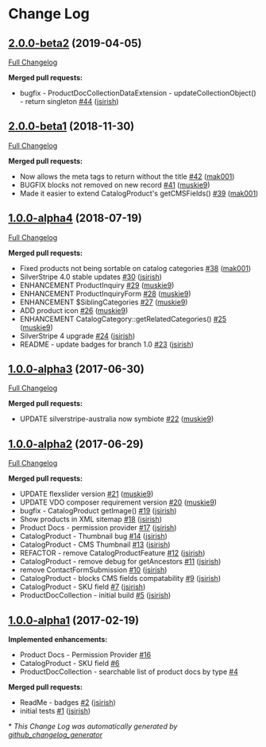 # Change Log

## [2.0.0-beta2](https://github.com/dynamic/silverstripe-product-catalog/tree/2.0.0-beta2) (2019-04-05)
[Full Changelog](https://github.com/dynamic/silverstripe-product-catalog/compare/2.0.0-beta1...2.0.0-beta2)

**Merged pull requests:**

- bugfix - ProductDocCollectionDataExtension - updateCollectionObject\(\) - return singleton [\#44](https://github.com/dynamic/silverstripe-product-catalog/pull/44) ([jsirish](https://github.com/jsirish))

## [2.0.0-beta1](https://github.com/dynamic/silverstripe-product-catalog/tree/2.0.0-beta1) (2018-11-30)
[Full Changelog](https://github.com/dynamic/silverstripe-product-catalog/compare/1.0.0-alpha4...2.0.0-beta1)

**Merged pull requests:**

- Now allows the meta tags to return without the title [\#42](https://github.com/dynamic/silverstripe-product-catalog/pull/42) ([mak001](https://github.com/mak001))
- BUGFIX blocks not removed on new record [\#41](https://github.com/dynamic/silverstripe-product-catalog/pull/41) ([muskie9](https://github.com/muskie9))
- Made it easier to extend CatalogProduct's getCMSFields\(\) [\#39](https://github.com/dynamic/silverstripe-product-catalog/pull/39) ([mak001](https://github.com/mak001))

## [1.0.0-alpha4](https://github.com/dynamic/silverstripe-product-catalog/tree/1.0.0-alpha4) (2018-07-19)
[Full Changelog](https://github.com/dynamic/silverstripe-product-catalog/compare/1.0.0-alpha3...1.0.0-alpha4)

**Merged pull requests:**

- Fixed products not being sortable on catalog categories [\#38](https://github.com/dynamic/silverstripe-product-catalog/pull/38) ([mak001](https://github.com/mak001))
- SilverStripe 4.0 stable updates [\#30](https://github.com/dynamic/silverstripe-product-catalog/pull/30) ([jsirish](https://github.com/jsirish))
- ENHANCEMENT ProductInquiry [\#29](https://github.com/dynamic/silverstripe-product-catalog/pull/29) ([muskie9](https://github.com/muskie9))
- ENHANCEMENT ProductInquiryForm [\#28](https://github.com/dynamic/silverstripe-product-catalog/pull/28) ([muskie9](https://github.com/muskie9))
- ENHANCEMENT $SiblingCategories [\#27](https://github.com/dynamic/silverstripe-product-catalog/pull/27) ([muskie9](https://github.com/muskie9))
- ADD product icon [\#26](https://github.com/dynamic/silverstripe-product-catalog/pull/26) ([muskie9](https://github.com/muskie9))
- ENHANCEMENT CatalogCategory::getRelatedCategories\(\) [\#25](https://github.com/dynamic/silverstripe-product-catalog/pull/25) ([muskie9](https://github.com/muskie9))
- SilverStripe 4 upgrade [\#24](https://github.com/dynamic/silverstripe-product-catalog/pull/24) ([jsirish](https://github.com/jsirish))
- README - update badges for branch 1.0 [\#23](https://github.com/dynamic/silverstripe-product-catalog/pull/23) ([jsirish](https://github.com/jsirish))

## [1.0.0-alpha3](https://github.com/dynamic/silverstripe-product-catalog/tree/1.0.0-alpha3) (2017-06-30)
[Full Changelog](https://github.com/dynamic/silverstripe-product-catalog/compare/1.0.0-alpha2...1.0.0-alpha3)

**Merged pull requests:**

- UPDATE silverstripe-australia now symbiote [\#22](https://github.com/dynamic/silverstripe-product-catalog/pull/22) ([muskie9](https://github.com/muskie9))

## [1.0.0-alpha2](https://github.com/dynamic/silverstripe-product-catalog/tree/1.0.0-alpha2) (2017-06-29)
[Full Changelog](https://github.com/dynamic/silverstripe-product-catalog/compare/1.0.0-alpha1...1.0.0-alpha2)

**Merged pull requests:**

- UPDATE flexslider version [\#21](https://github.com/dynamic/silverstripe-product-catalog/pull/21) ([muskie9](https://github.com/muskie9))
- UPDATE VDO composer requirement version [\#20](https://github.com/dynamic/silverstripe-product-catalog/pull/20) ([muskie9](https://github.com/muskie9))
- bugfix - CatalogProduct getImage\(\) [\#19](https://github.com/dynamic/silverstripe-product-catalog/pull/19) ([jsirish](https://github.com/jsirish))
- Show products in XML sitemap [\#18](https://github.com/dynamic/silverstripe-product-catalog/pull/18) ([jsirish](https://github.com/jsirish))
- Product Docs - permission provider [\#17](https://github.com/dynamic/silverstripe-product-catalog/pull/17) ([jsirish](https://github.com/jsirish))
- CatalogProduct - Thumbnail bug [\#14](https://github.com/dynamic/silverstripe-product-catalog/pull/14) ([jsirish](https://github.com/jsirish))
- CatalogProduct - CMS Thumbnail [\#13](https://github.com/dynamic/silverstripe-product-catalog/pull/13) ([jsirish](https://github.com/jsirish))
- REFACTOR - remove CatalogProductFeature [\#12](https://github.com/dynamic/silverstripe-product-catalog/pull/12) ([jsirish](https://github.com/jsirish))
- CatalogProduct - remove debug for getAncestors [\#11](https://github.com/dynamic/silverstripe-product-catalog/pull/11) ([jsirish](https://github.com/jsirish))
- remove ContactFormSubmission [\#10](https://github.com/dynamic/silverstripe-product-catalog/pull/10) ([jsirish](https://github.com/jsirish))
- CatalogProduct - blocks CMS fields compatability [\#9](https://github.com/dynamic/silverstripe-product-catalog/pull/9) ([jsirish](https://github.com/jsirish))
- CatalogProduct - SKU field [\#7](https://github.com/dynamic/silverstripe-product-catalog/pull/7) ([jsirish](https://github.com/jsirish))
- ProductDocCollection - initial build [\#5](https://github.com/dynamic/silverstripe-product-catalog/pull/5) ([jsirish](https://github.com/jsirish))

## [1.0.0-alpha1](https://github.com/dynamic/silverstripe-product-catalog/tree/1.0.0-alpha1) (2017-02-19)
**Implemented enhancements:**

- Product Docs - Permission Provider [\#16](https://github.com/dynamic/silverstripe-product-catalog/issues/16)
- CatalogProduct - SKU field [\#6](https://github.com/dynamic/silverstripe-product-catalog/issues/6)
- ProductDocCollection - searchable list of product docs by type [\#4](https://github.com/dynamic/silverstripe-product-catalog/issues/4)

**Merged pull requests:**

- ReadMe - badges [\#2](https://github.com/dynamic/silverstripe-product-catalog/pull/2) ([jsirish](https://github.com/jsirish))
- initial tests [\#1](https://github.com/dynamic/silverstripe-product-catalog/pull/1) ([jsirish](https://github.com/jsirish))



\* *This Change Log was automatically generated by [github_changelog_generator](https://github.com/skywinder/Github-Changelog-Generator)*